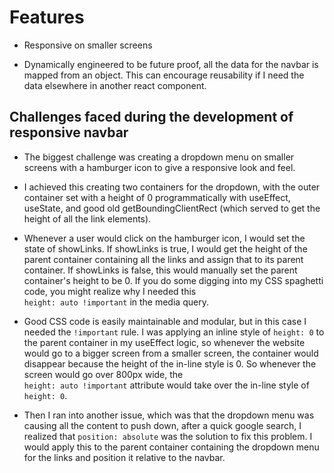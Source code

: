 # Features 
- Responsive on smaller screens

- Dynamically engineered to be future proof, all the data for the navbar is mapped from an object. This can encourage reusability if I need the data elsewhere in another react component.

## Challenges faced during the development of responsive navbar
- The biggest challenge was creating a dropdown menu on smaller screens with a hamburger icon to give a responsive look and feel.

- I achieved this creating two containers for the dropdown, with the outer container set with a height of 0 programmatically with useEffect, useState, and good old getBoundingClientRect (which served to get the height of all the link elements).

- Whenever a user would click on the hamburger icon, I would set the state of showLinks. If showLinks is true, I would get the height of the parent container containing all the links and assign that to its parent container. If showLinks is false, this would manually set the parent container's height to be 0. If you do some digging into my CSS spaghetti code, you might realize why I needed this <br/> `height: auto !important` in the media query. 

- Good CSS code is easily maintainable and modular, but in this case I needed the `!important` rule. I was applying an inline style of `height: 0` to the parent container in my useEffect logic, so whenever the website would go to a bigger screen from a smaller screen, the container would disappear because the height of the in-line style is 0. So whenever the screen would go over 800px wide, the <br/> `height: auto !important` attribute would take over the in-line style of `height: 0`.

- Then I ran into another issue, which was that the dropdown menu was causing all the content to push down,
after a quick google search, I realized that `position: absolute` was the solution to fix this problem.
I would apply this to the parent container containing the dropdown menu for the links and position it relative to the navbar.
